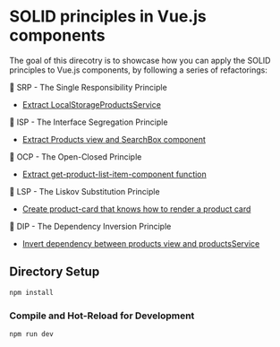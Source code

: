 # SOLID principles in Vue.js components

The goal of this direcotry is to showcase how you can apply the SOLID principles to Vue.js components, by following a series of refactorings:

🎯 SRP - The Single Responsibility Principle

- [Extract LocalStorageProductsService](./src/services/local-storage-products-service.js)

🧵 ISP - The Interface Segregation Principle

- [Extract Products view and SearchBox component](./src/components/search-box.vue)

🚪 OCP - The Open-Closed Principle

- [Extract get-product-list-item-component function](./src/utils/get-product-list-item-component.js)

🧩 LSP - The Liskov Substitution Principle

- [Create product-card that knows how to render a product card](./src/components/product-card.vue)

🔌 DIP - The Dependency Inversion Principle

- [Invert dependency between products view and productsService](./src/components/products-list.vue)

## Directory Setup

```sh
npm install
```

### Compile and Hot-Reload for Development

```sh
npm run dev
```

